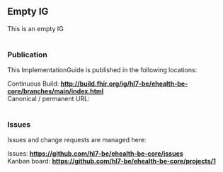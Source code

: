 Empty IG
---
This is an empty IG
<br> </br>
###
### Publication
This ImplementationGuide is published in the following locations:

Continuous Build: __http://build.fhir.org/ig/hl7-be/ehealth-be-core/branches/main/index.html__  
Canonical / permanent URL: 
<br> </br>

### Issues
Issues and change requests are managed here:  

Issues:  __https://github.com/hl7-be/ehealth-be-core/issues__  
Kanban board:  __https://github.com/hl7-be/ehealth-be-core/projects/1__  

